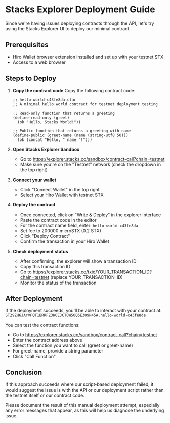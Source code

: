# Stacks Explorer Deployment Guide

Since we're having issues deploying contracts through the API, let's try using the Stacks Explorer UI to deploy our minimal contract.

## Prerequisites
- Hiro Wallet browser extension installed and set up with your testnet STX
- Access to a web browser

## Steps to Deploy

1. **Copy the contract code**
   Copy the following contract code:
   ```clarity
   ;; hello-world-c43fe8da.clar
   ;; A minimal hello world contract for testnet deployment testing

   ;; Read-only function that returns a greeting
   (define-read-only (greet)
     (ok "Hello, Stacks World!"))

   ;; Public function that returns a greeting with name
   (define-public (greet-name (name (string-utf8 50)))
     (ok (concat "Hello, " name "!")))
   ```

2. **Open Stacks Explorer Sandbox**
   - Go to https://explorer.stacks.co/sandbox/contract-call?chain=testnet
   - Make sure you're on the "Testnet" network (check the dropdown in the top right)

3. **Connect your wallet**
   - Click "Connect Wallet" in the top right
   - Select your Hiro Wallet with testnet STX

4. **Deploy the contract**
   - Once connected, click on "Write & Deploy" in the explorer interface
   - Paste the contract code in the editor
   - For the contract name field, enter: `hello-world-c43fe8da`
   - Set fee to 200000 microSTX (0.2 STX)
   - Click "Deploy Contract"
   - Confirm the transaction in your Hiro Wallet

5. **Check deployment status**
   - After confirming, the explorer will show a transaction ID
   - Copy this transaction ID
   - Go to https://explorer.stacks.co/txid/YOUR_TRANSACTION_ID?chain=testnet (replace YOUR_TRANSACTION_ID)
   - Monitor the status of the transaction

## After Deployment

If the deployment succeeds, you'll be able to interact with your contract at:
`ST29ZH6JAYVPQT1BRRFZ3K0EJCT0W50Q5E309N45A.hello-world-c43fe8da`

You can test the contract functions:
- Go to https://explorer.stacks.co/sandbox/contract-call?chain=testnet
- Enter the contract address above
- Select the function you want to call (greet or greet-name)
- For greet-name, provide a string parameter
- Click "Call Function"

## Conclusion

If this approach succeeds where our script-based deployment failed, it would suggest the issue is with the API or our deployment script rather than the testnet itself or our contract code.

Please document the result of this manual deployment attempt, especially any error messages that appear, as this will help us diagnose the underlying issue.
